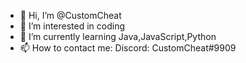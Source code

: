 - 👋 Hi, I’m @CustomCheat
- 👀 I’m interested in coding
- 🌱 I’m currently learning Java,JavaScript,Python
- 📫 How to contact me: Discord: CustomCheat#9909

